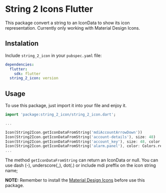 # String 2 Icons Flutter

This package convert a string to an IconData to show its icon representation. Currently only working with Material Design Icons.

## Instalation
Include `string_2_icon` in your `pubspec.yaml` file:

```yaml
dependencies:
  flutter:
    sdk: flutter
  string_2_icon: version
```

## Usage

To use this package, just import it into your file and enjoy it.

```dart
import 'package:string_2_icon/string_2_icon.dart';

...

Icon(String2Icon.getIconDataFromString('mdiAccountArrowDown'))
Icon(String2Icon.getIconDataFromString('account-details'), size: 48)
Icon(String2Icon.getIconDataFromString('account_key'), size: 48, color: Colors.blue,)
Icon(String2Icon.getIconDataFromString('alarm.panel'), color: Colors.red,)
...
```

The method `getIconDataFromString` can return an IconData or null. You can use dash (-), underscore(_), dot(.) or include mdi preffix on the icon string name;

**NOTE:** Remember to install the [Material Design Icons](https://pub.dev/packages/material_design_icons_flutter) before use this package.